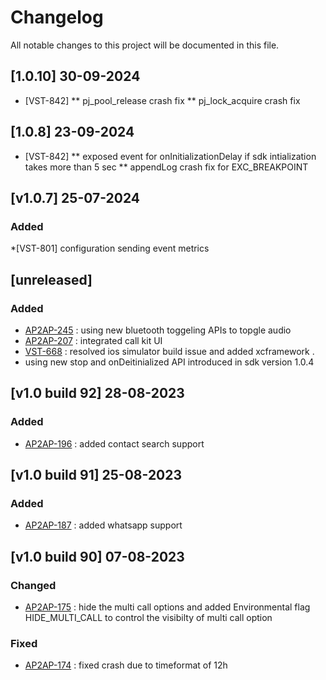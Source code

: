 # Changelog 

All notable changes to this project will be documented in this file.

## [1.0.10] 30-09-2024
* [VST-842]
** pj_pool_release crash fix 
** pj_lock_acquire crash fix


## [1.0.8] 23-09-2024
* [VST-842]
** exposed event for onInitializationDelay if sdk intialization takes more than 5 sec 
** appendLog crash fix for EXC_BREAKPOINT

## [v1.0.7] 25-07-2024

### Added
*[VST-801] configuration sending event metrics

## [unreleased]

### Added
* [AP2AP-245](https://exotel.atlassian.net/browse/AP2AP-245) : using new bluetooth toggeling APIs to topgle audio
* [AP2AP-207](https://exotel.atlassian.net/browse/AP2AP-207) : integrated call kit UI
* [VST-668](https://exotel.atlassian.net/browse/VST-668) : resolved ios simulator build issue and  added xcframework .
* using new stop and onDeitinialized API introduced in sdk version 1.0.4

## [v1.0 build 92] 28-08-2023

### Added
* [AP2AP-196](https://exotel.atlassian.net/browse/AP2AP-196) : added contact search support

## [v1.0 build 91]  25-08-2023

### Added
* [AP2AP-187](https://exotel.atlassian.net/browse/AP2AP-187) : added whatsapp support

## [v1.0 build 90]  07-08-2023

### Changed
*   [AP2AP-175](https://exotel.atlassian.net/browse/AP2AP-175) : hide the multi call options and added Environmental flag HIDE_MULTI_CALL to control the visibilty of multi call option

### Fixed
*  [AP2AP-174](https://exotel.atlassian.net/browse/AP2AP-174) : fixed crash due to timeformat of 12h  